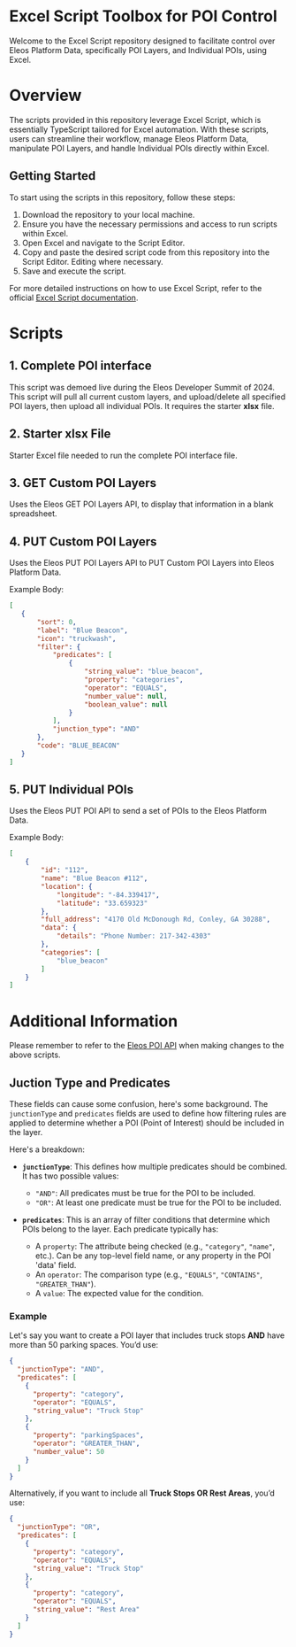# Excel Script Toolbox for POI Control

Welcome to the Excel Script repository designed to facilitate control over Eleos Platform Data, specifically POI Layers, and Individual POIs, using Excel.


# Overview

The scripts provided in this repository leverage Excel Script, which is essentially TypeScript tailored for Excel automation. With these scripts, users can streamline their workflow, manage Eleos Platform Data, manipulate POI Layers, and handle Individual POIs directly within Excel.

## Getting Started

To start using the scripts in this repository, follow these steps:

1.  Download the repository to your local machine.
2.  Ensure you have the necessary permissions and access to run scripts within Excel.
3.  Open Excel and navigate to the Script Editor.
4.  Copy and paste the desired script code from this repository into the Script Editor. Editing where necessary.
5.  Save and execute the script.

For more detailed instructions on how to use Excel Script, refer to the official [Excel Script documentation](https://learn.microsoft.com/en-us/office/dev/scripts/).

# Scripts

## 1. Complete POI interface 
This script was demoed live during the Eleos Developer Summit of 2024. This script will pull all current custom layers, and upload/delete all specified POI layers, then upload all individual POIs.
It requires the starter **xlsx** file.

## 2. Starter **xlsx** File
Starter Excel file needed to run the complete POI interface file.

## 3. GET Custom POI Layers
Uses the Eleos GET POI Layers API, to display that information in a blank spreadsheet.

## 4. PUT Custom POI Layers
Uses the Eleos PUT POI Layers API to PUT Custom POI Layers into Eleos Platform Data.

Example Body:
```json
[
   {
       "sort": 0,
       "label": "Blue Beacon",
       "icon": "truckwash",
       "filter": {
           "predicates": [
               {
                   "string_value": "blue_beacon",
                   "property": "categories",
                   "operator": "EQUALS",
                   "number_value": null,
                   "boolean_value": null
               }
           ],
           "junction_type": "AND"
       },
       "code": "BLUE_BEACON"
   }
]
```

## 5. PUT Individual POIs
Uses the Eleos PUT POI API to send a set of POIs to the Eleos Platform Data.

Example Body:
```json
[
    {
        "id": "112",
        "name": "Blue Beacon #112",
        "location": {
            "longitude": "-84.339417",
            "latitude": "33.659323"
        },
        "full_address": "4170 Old McDonough Rd, Conley, GA 30288",
        "data": {
            "details": "Phone Number: 217-342-4303"
        },
        "categories": [
            "blue_beacon"
        ]
    }
]
```


# Additional Information
Please remember to refer to the [Eleos POI API](https://dev.eleostech.com/platform/platform.html#tag/POIs) when making changes to the above scripts.

## Juction Type and Predicates
These fields can cause some confusion, here's some background.
The `junctionType` and `predicates` fields are used to define how filtering rules are applied to determine whether a POI (Point of Interest) should be included in the layer.

Here's a breakdown:
- **`junctionType`**: This defines how multiple predicates should be combined. It has two possible values:
  - `"AND"`: All predicates must be true for the POI to be included.
  - `"OR"`: At least one predicate must be true for the POI to be included.

- **`predicates`**: This is an array of filter conditions that determine which POIs belong to the layer. Each predicate typically has:
  - A `property`: The attribute being checked (e.g., `"category"`, `"name"`, etc.). Can be any top-level field name, or any property in the POI 'data' field.
  - An `operator`: The comparison type (e.g., `"EQUALS"`, `"CONTAINS"`, `"GREATER_THAN"`).
  - A `value`: The expected value for the condition.

### Example  
Let's say you want to create a POI layer that includes truck stops **AND** have more than 50 parking spaces. You’d use:

```json
{
  "junctionType": "AND",
  "predicates": [
    {
      "property": "category",
      "operator": "EQUALS",
      "string_value": "Truck Stop"
    },
    {
      "property": "parkingSpaces",
      "operator": "GREATER_THAN",
      "number_value": 50
    }
  ]
}
```

Alternatively, if you want to include all **Truck Stops OR Rest Areas**, you’d use:

```json
{
  "junctionType": "OR",
  "predicates": [
    {
      "property": "category",
      "operator": "EQUALS",
      "string_value": "Truck Stop"
    },
    {
      "property": "category",
      "operator": "EQUALS",
      "string_value": "Rest Area"
    }
  ]
}
```
